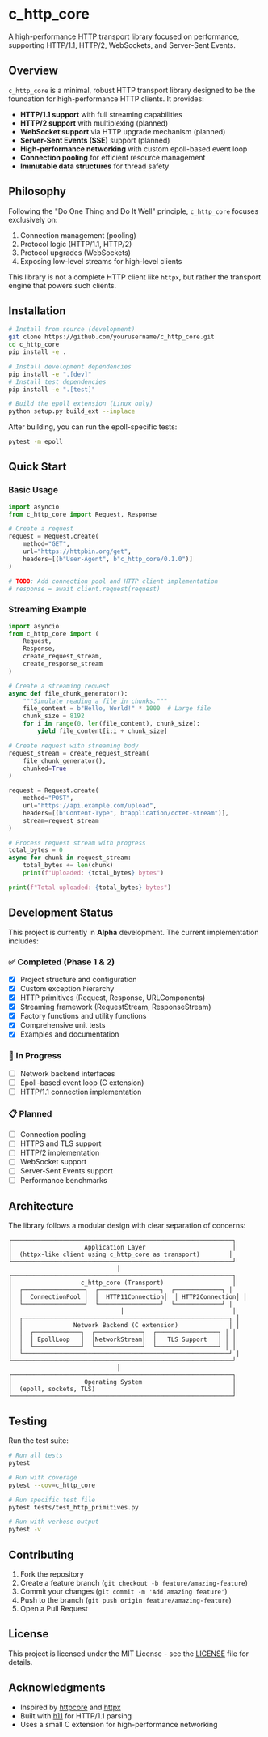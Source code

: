 # c_http_core

A high-performance HTTP transport library focused on performance, supporting HTTP/1.1, HTTP/2, WebSockets, and Server-Sent Events.

## Overview

`c_http_core` is a minimal, robust HTTP transport library designed to be the foundation for high-performance HTTP clients. It provides:

- **HTTP/1.1 support** with full streaming capabilities
- **HTTP/2 support** with multiplexing (planned)
- **WebSocket support** via HTTP upgrade mechanism (planned)
- **Server-Sent Events (SSE)** support (planned)
- **High-performance networking** with custom epoll-based event loop
- **Connection pooling** for efficient resource management
- **Immutable data structures** for thread safety

## Philosophy

Following the "Do One Thing and Do It Well" principle, `c_http_core` focuses exclusively on:

1. Connection management (pooling)
2. Protocol logic (HTTP/1.1, HTTP/2)
3. Protocol upgrades (WebSockets)
4. Exposing low-level streams for high-level clients

This library is not a complete HTTP client like `httpx`, but rather the transport engine that powers such clients.

## Installation

```bash
# Install from source (development)
git clone https://github.com/yourusername/c_http_core.git
cd c_http_core
pip install -e .

# Install development dependencies
pip install -e ".[dev]"
# Install test dependencies
pip install -e ".[test]"

# Build the epoll extension (Linux only)
python setup.py build_ext --inplace

```

After building, you can run the epoll-specific tests:

```bash
pytest -m epoll
```

## Quick Start

### Basic Usage

```python
import asyncio
from c_http_core import Request, Response

# Create a request
request = Request.create(
    method="GET",
    url="https://httpbin.org/get",
    headers=[(b"User-Agent", b"c_http_core/0.1.0")]
)

# TODO: Add connection pool and HTTP client implementation
# response = await client.request(request)
```

### Streaming Example

```python
import asyncio
from c_http_core import (
    Request, 
    Response, 
    create_request_stream,
    create_response_stream
)

# Create a streaming request
async def file_chunk_generator():
    """Simulate reading a file in chunks."""
    file_content = b"Hello, World!" * 1000  # Large file
    chunk_size = 8192
    for i in range(0, len(file_content), chunk_size):
        yield file_content[i:i + chunk_size]

# Create request with streaming body
request_stream = create_request_stream(
    file_chunk_generator(),
    chunked=True
)

request = Request.create(
    method="POST",
    url="https://api.example.com/upload",
    headers=[(b"Content-Type", b"application/octet-stream")],
    stream=request_stream
)

# Process request stream with progress
total_bytes = 0
async for chunk in request_stream:
    total_bytes += len(chunk)
    print(f"Uploaded: {total_bytes} bytes")

print(f"Total uploaded: {total_bytes} bytes")
```

## Development Status

This project is currently in **Alpha** development. The current implementation includes:

### ✅ Completed (Phase 1 & 2)
- [x] Project structure and configuration
- [x] Custom exception hierarchy
- [x] HTTP primitives (Request, Response, URLComponents)
- [x] Streaming framework (RequestStream, ResponseStream)
- [x] Factory functions and utility functions
- [x] Comprehensive unit tests
- [x] Examples and documentation

### 🚧 In Progress
- [ ] Network backend interfaces
- [ ] Epoll-based event loop (C extension)
- [ ] HTTP/1.1 connection implementation

### 📋 Planned
- [ ] Connection pooling
- [ ] HTTPS and TLS support
- [ ] HTTP/2 implementation
- [ ] WebSocket support
- [ ] Server-Sent Events support
- [ ] Performance benchmarks

## Architecture

The library follows a modular design with clear separation of concerns:

```
┌─────────────────────────────────────────────────────────────┐
│                    Application Layer                        │
│  (httpx-like client using c_http_core as transport)        │
└─────────────────────────────────────────────────────────────┘
                              │
┌─────────────────────────────────────────────────────────────┐
│                   c_http_core (Transport)                   │
│  ┌─────────────────┐  ┌─────────────────┐  ┌─────────────┐ │
│  │  ConnectionPool │  │  HTTP11Connection│  │ HTTP2Connection│ │
│  └─────────────────┘  └─────────────────┘  └─────────────┘ │
│                              │                              │
│  ┌─────────────────────────────────────────────────────────┐ │
│  │              Network Backend (C extension)              │ │
│  │  ┌─────────────┐  ┌─────────────┐  ┌─────────────────┐ │ │
│  │  │ EpollLoop   │  │NetworkStream│  │   TLS Support   │ │ │
│  │  └─────────────┘  └─────────────┘  └─────────────────┘ │ │
│  └─────────────────────────────────────────────────────────┘ │
└─────────────────────────────────────────────────────────────┘
                              │
┌─────────────────────────────────────────────────────────────┐
│                    Operating System                         │
│  (epoll, sockets, TLS)                                      │
└─────────────────────────────────────────────────────────────┘
```

## Testing

Run the test suite:

```bash
# Run all tests
pytest

# Run with coverage
pytest --cov=c_http_core

# Run specific test file
pytest tests/test_http_primitives.py

# Run with verbose output
pytest -v
```

## Contributing

1. Fork the repository
2. Create a feature branch (`git checkout -b feature/amazing-feature`)
3. Commit your changes (`git commit -m 'Add amazing feature'`)
4. Push to the branch (`git push origin feature/amazing-feature`)
5. Open a Pull Request

## License

This project is licensed under the MIT License - see the [LICENSE](LICENSE) file for details.

## Acknowledgments

- Inspired by [httpcore](https://github.com/encode/httpcore) and [httpx](https://github.com/encode/httpx)
- Built with [h11](https://github.com/python-hyper/h11) for HTTP/1.1 parsing
- Uses a small C extension for high-performance networking

